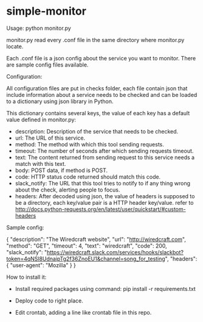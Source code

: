 # simple-monitor

Usage: python monitor.py

monitor.py read every .conf file in the same directory where monitor.py locate.

Each .conf file is a json config about the service you want to monitor. There are sample config files available.

Configuration:

All configuration files are put in checks folder, each file contain json that include information about a service needs to be checked and can be loaded to a dictionary using json library in Python.

This dictionary contains several keys, the value of each key has a default value defined in monitor.py:

* description: Description of the service that needs to be checked.
* url: The URL of this service.
* method: The method with which this tool sending requests.
* timeout: The number of seconds after which sending requests timeout.
* text: The content returned from sending request to this service needs a match with this text.
* body: POST data, if method is POST.
* code: HTTP status code returned should match this code.
* slack_notify: The URL that this tool tries to notify to if any thing wrong about the check, alerting people to focus.
* headers: After decoded using json, the value of headers is supposed to be a directory, each key/value pair is a HTTP header key/value. refer to http://docs.python-requests.org/en/latest/user/quickstart/#custom-headers

Sample config:

{
  "description": "The Wiredcraft website",
  "url": "http://wiredcraft.com",
  "method": "GET",
  "timeout": 4,
  "text": "wiredcraft",
  "code": 200,
  "slack_notify": "https://wiredcraft.slack.com/services/hooks/slackbot?token=4qNSl8UdnaipTg2f36ZnoEU1&channel=song_for_testing",
  "headers": {
    "user-agent": "Mozilla"
  }
}

How to install it:

* Install required packages using command:
pip install -r requirements.txt

* Deploy code to right place.

* Edit crontab, adding a line like crontab file in this repo.
